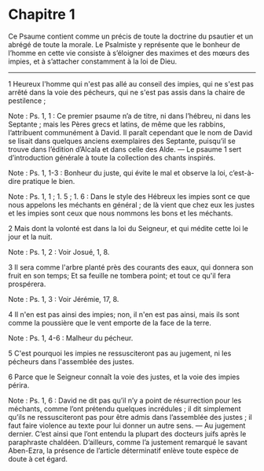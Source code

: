 # Chapitre 1

Ce Psaume contient comme un précis de toute la doctrine du psautier et un abrégé de toute la morale.
Le Psalmiste y représente que le bonheur de l’homme en cette vie consiste à s’éloigner des maximes et des mœurs des impies, et à s’attacher constamment à la loi de Dieu.

***

1 Heureux l'homme qui n'est pas allé au conseil des impies, qui ne s'est pas arrêté dans la voie des pécheurs, qui ne s'est pas assis dans la chaire de pestilence ;

<span class="bible-note">Note : </span> Ps. 1, 1 : Ce premier psaume n’a de titre, ni dans l’hébreu, ni dans les Septante ; mais les Pères grecs et latins, de même que les rabbins, l’attribuent communément à David. Il paraît cependant que le nom de David se lisait dans quelques anciens exemplaires des Septante, puisqu’il se trouve dans l’édition d’Alcala et dans celle des Alde. ― Le psaume 1 sert d’introduction générale à toute la collection des chants inspirés.

<span class="bible-note">Note : </span> Ps. 1, 1-3 : Bonheur du juste, qui évite le mal et observe la loi, c’est-à-dire pratique le bien.

<span class="bible-note">Note : </span> Ps. 1, 1 ; 1. 5 ; 1. 6 : Dans le style des Hébreux les impies sont ce que nous appelons les méchants en général ; de là vient que chez eux les justes et les impies sont ceux que nous nommons les bons et les méchants.

2 Mais dont la volonté est dans la loi du Seigneur, et qui médite cette loi le jour et la nuit.

<span class="bible-note">Note : </span> Ps. 1, 2 : Voir Josué, 1, 8.


3 Il sera comme l'arbre planté près des courants des eaux, qui donnera son fruit en son temps; Et sa feuille ne tombera point; et tout ce qu'il fera prospérera.

<span class="bible-note">Note : </span> Ps. 1, 3 : Voir Jérémie, 17, 8.


4 Il n'en est pas ainsi des impies; non, il n'en est pas ainsi, mais ils sont comme la poussière que le vent emporte de la face de la terre.

<span class="bible-note">Note : </span> Ps. 1, 4-6 : Malheur du pécheur.

5 C'est pourquoi les impies ne ressusciteront pas au jugement, ni les pécheurs dans l'assemblée des justes.


6 Parce que le Seigneur connaît la voie des justes, et la voie des impies périra.

<span class="bible-note">Note : </span> Ps. 1, 6 : David ne dit pas qu’il n’y a point de résurrection pour les méchants, comme l’ont prétendu quelques incrédules ; il dit simplement qu’ils ne ressusciteront pas pour être admis dans l’assemblée des justes ; il faut faire violence au texte pour lui donner un autre sens. ― Au jugement dernier. C’est ainsi que l’ont entendu la plupart des docteurs juifs après le paraphraste chaldéen. D’ailleurs, comme l’a justement remarqué le savant Aben-Ezra, la présence de l’article déterminatif enlève toute espèce de doute à cet égard.

